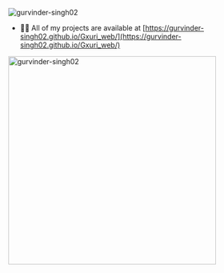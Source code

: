 <p align="left"> <img src="https://komarev.com/ghpvc/?username=gurvinder-singh02&label=Profile%20views&color=0e75b6&style=flat" alt="gurvinder-singh02" /> </p>

- 👨‍💻 All of my projects are available at [https://gurvinder-singh02.github.io/Gxuri_web/](https://gurvinder-singh02.github.io/Gxuri_web/)



<p></p>

<p>
  <img align="center" width="415px" src="https://github-readme-streak-stats.herokuapp.com/?user=gurvinder-singh02&" alt="gurvinder-singh02" />
 
</p>
